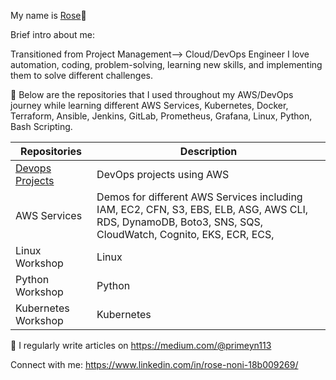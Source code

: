 My name is [Rose](https://www.linkedin.com/in/rose-noni-18b009269/)👋

Brief intro about me:

Transitioned from Project Management--> Cloud/DevOps Engineer
I love automation, coding, problem-solving, learning new skills, and implementing them to solve different challenges.

🔭 Below are the repositories that I used throughout my AWS/DevOps journey while learning different AWS Services, Kubernetes, Docker, Terraform, Ansible,  Jenkins, GitLab, Prometheus, Grafana, Linux, Python, Bash Scripting.

| Repositories | Description |
|---|---|
| [Devops Projects](https://github.com/roseprimeyn/DevopsProjects)  | DevOps projects using AWS |
| AWS Services | Demos for different AWS Services including IAM, EC2, CFN, S3, EBS, ELB, ASG, AWS CLI, RDS, DynamoDB, Boto3, SNS, SQS, CloudWatch, Cognito, EKS, ECR, ECS,  |
| Linux Workshop | Linux |
| Python Workshop | Python |
| Kubernetes Workshop | Kubernetes |

📝 I regularly write articles on https://medium.com/@primeyn113

Connect with me: https://www.linkedin.com/in/rose-noni-18b009269/


